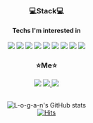 <div align=center>
        <h3>💻Stack💻</h3>
        <h4>Techs I'm interested in</h4>
</div>
      
<div align=center>
        <img src="https://img.shields.io/badge/JavaScript-F7DF1E?style=flat-square&logo=JavaScript&logoColor=white"/> <img src="https://img.shields.io/badge/Java-007396?style=flat-square&logo=Java&logoColor=white"/> <img src="https://img.shields.io/badge/Node.js-339933?style=flat-square&logo=Node.js&logoColor=white"/> <img src="https://img.shields.io/badge/Spring-6DB33F?style=flat-square&logo=Spring&logoColor=white"/> <img src="https://img.shields.io/badge/Spring Boot-6DB33F?style=flat-square&logo=Spring Boot&logoColor=white"/> <img src="https://img.shields.io/badge/MySQL-4479A1?style=flat-square&logo=MySQL&logoColor=white"/> <img src="https://img.shields.io/badge/MongoDB-47A248?style=flat-square&logo=MongoDB&logoColor=white"/> <img src="https://img.shields.io/badge/Apache Kafka-231F20?style=flat-square&logo=Apache Kafka&logoColor=white"/> <img src="https://img.shields.io/badge/Docker-2496ED?style=flat-square&logo=Docker&logoColor=white"/>
</div>

<div align=center>
        <h3>⭐️Me⭐️</h3>
        <a href="" target="_blank"><img src="https://img.shields.io/badge/Velog-20c997?style=flat-square&logo=Vimeo&logoColor=white"/></a> <a href="github.com/L-o-g-a-n" target="_blank"><img src="https://img.shields.io/badge/GitHub-181717?style=flat-square&logo=GitHub&logoColor=white"/>
        <a href="mailto:xy.logandev@gmail.com" target="_blank"><img src="https://img.shields.io/badge/Gmail-EA4335?style=flat-square&logo=Gmail&logoColor=white"/></a>
</div>       
<br>           
<div align=center>
	
![L-o-g-a-n's GitHub stats](https://github-readme-stats.vercel.app/api?username=L-o-g-a-n&show_icons=true&theme=dark)
<br>
[![Hits](https://hits.seeyoufarm.com/api/count/incr/badge.svg?url=https%3A%2F%2Fgithub.com%2FL-o-g-a-n&count_bg=%230DB81E&title_bg=%23555555&icon=&icon_color=%23E7E7E7&title=hits&edge_flat=false)](https://hits.seeyoufarm.com) 
	
</div>        
